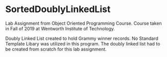 # SortedDoublyLinkedList
Lab Assignment from Object Oriented Programming Course. Course taken in Fall of 2019 at Wentworth Institute of Technology.

Doubly Linked List created to hold Grammy winner records.
No Standard Template Libary was utilized in this program.
The doubly linked list had to be created from scratch for this lab assignment.
